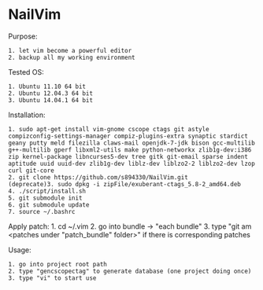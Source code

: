 NailVim
=======

Purpose:

    1. let vim become a powerful editor
    2. backup all my working environment

Tested OS:

	1. Ubuntu 11.10 64 bit
	2. Ubuntu 12.04.3 64 bit
	3. Ubuntu 14.04.1 64 bit

Installation:

	1. sudo apt-get install vim-gnome cscope ctags git astyle compizconfig-settings-manager compiz-plugins-extra synaptic stardict geany putty meld filezilla claws-mail openjdk-7-jdk bison gcc-multilib g++-multilib gperf libxml2-utils make python-networkx zlib1g-dev:i386 zip kernel-package libncurses5-dev tree gitk git-email sparse indent aptitude uuid uuid-dev zlib1g-dev liblz-dev liblzo2-2 liblzo2-dev lzop curl git-core
	2. git clone https://github.com/s894330/NailVim.git
	(deprecate)3. sudo dpkg -i zipFile/exuberant-ctags_5.8-2_amd64.deb
	4. ./script/install.sh
	5. git submodule init
	6. git submodule update
	7. source ~/.bashrc

Apply patch:
	1. cd ~/.vim
	2. go into bundle -> "each bundle"
	3. type "git am <patches under "patch_bundle" folder>" if there is corresponding patches

Usage:

	1. go into project root path
	2. type "gencscopectag" to generate database (one project doing once)
	3. type "vi" to start use
